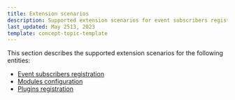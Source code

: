 ```yaml
---
title: Extension scenarios
description: Supported extension scenarios for event subscribers registration, modules configuration, plugins registration
last_updated: May 2513, 2023
template: concept-topic-template
---
```


This section describes the supported extension scenarios for the following entities:

- [Event subscribers registration](/docs/scos/dev/guidelines/keeping-a-project-upgradable/extension-scenarios/event-subscribers-registration.html)
- [Modules configuration](/docs/scos/dev/guidelines/keeping-a-project-upgradable/extension-scenarios/modules-configuration.html)
- [Plugins registration](/docs/scos/dev/guidelines/keeping-a-project-upgradable/extension-scenarios/plugins-registration.html)
